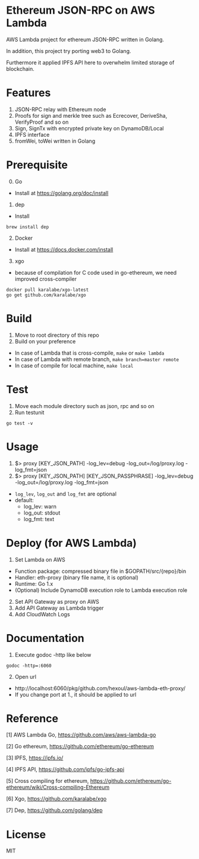 # Ethereum JSON-RPC on AWS Lambda
AWS Lambda project for ethereum JSON-RPC written in Golang.

In addition, this project try porting web3 to Golang.

Furthermore it applied IPFS API here to overwhelm limited storage of blockchain.

# Features
1. JSON-RPC relay with Ethereum node
2. Proofs for sign and merkle tree such as Ecrecover, DeriveSha, VerifyProof and so on
3. Sign, SignTx with encrypted private key on DynamoDB/Local
4. IPFS interface
5. fromWei, toWei written in Golang

# Prerequisite
0. Go
  - Install at https://golang.org/doc/install
1. dep 
  - Install
  ```shell
  brew install dep
  ```
2. Docker
  - Install at https://docs.docker.com/install
3. xgo
  - because of compilation for C code used in go-ethereum, we need improved cross-compiler
  ```shell
  docker pull karalabe/xgo-latest
  go get github.com/karalabe/xgo
  ```

# Build
1. Move to root directory of this repo
2. Build on your preference
  - In case of Lambda that is cross-compile,
`make` or `make lambda`
  - In case of Lambda with remote branch,
`make branch=master remote`
  - In case of compile for local machine,
`make local`

# Test
1. Move each module directory such as json, rpc and so on
2. Run testunit
```shell
go test -v
```

# Usage
1. $> proxy [KEY_JSON_PATH] -log_lev=debug -log_out=/log/proxy.log -log_fmt=json
2. $> proxy [KEY_JSON_PATH] [KEY_JSON_PASSPHRASE] -log_lev=debug -log_out=/log/proxy.log -log_fmt=json
- ```log_lev```, ```log_out``` and ```log_fmt``` are optional
- default:
  * log_lev: warn
  * log_out: stdout
  * log_fmt: text

# Deploy (for AWS Lambda)
1. Set Lambda on AWS
  - Function package: compressed binary file in $GOPATH/src/{repo}/bin
  - Handler: eth-proxy (binary file name, it is optional)
  - Runtime: Go 1.x
  - (Optional) Include DynamoDB execution role to Lambda execution role  
2. Set API Gateway as proxy on AWS
3. Add API Gateway as Lambda trigger
4. Add CloudWatch Logs

# Documentation
1. Execute godoc -http like below
```shell
godoc -http=:6060
```
2. Open url
  - http://localhost:6060/pkg/github.com/hexoul/aws-lambda-eth-proxy/
  - If you change port at 1., it should be applied to url

# Reference
[1] AWS Lambda Go, https://github.com/aws/aws-lambda-go

[2] Go ethereum, https://github.com/ethereum/go-ethereum

[3] IPFS, https://ipfs.io/

[4] IPFS API, https://github.com/ipfs/go-ipfs-api

[5] Cross compiling for ethereum, https://github.com/ethereum/go-ethereum/wiki/Cross-compiling-Ethereum

[6] Xgo, https://github.com/karalabe/xgo

[7] Dep, https://github.com/golang/dep

# License
MIT
